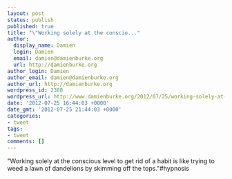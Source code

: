 ```yaml
---
layout: post
status: publish
published: true
title: "\"Working solely at the conscio..."
author:
  display_name: Damien
  login: Damien
  email: damien@damienburke.org
  url: http://damienburke.org
author_login: Damien
author_email: damien@damienburke.org
author_url: http://damienburke.org
wordpress_id: 2388
wordpress_url: http://www.damienburke.org/2012/07/25/working-solely-at-the-conscio/
date: '2012-07-25 16:44:03 +0000'
date_gmt: '2012-07-25 21:44:03 +0000'
categories:
- tweet
tags:
- tweet
comments: []
---
```

<p>"Working solely at the conscious level to get rid of a habit is like trying to weed a lawn of dandelions by skimming off the tops."#hypnosis</p>
